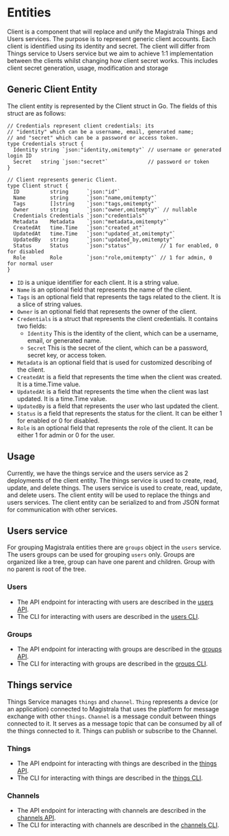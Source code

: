 # Entities

Client is a component that will replace and unify the Magistrala Things and Users services. The purpose is to represent generic client accounts. Each client is identified using its identity and secret. The client will differ from Things service to Users service but we aim to achieve 1:1 implementation between the clients whilst changing how client secret works. This includes client secret generation, usage, modification and storage

## Generic Client Entity

The client entity is represented by the Client struct in Go. The fields of this struct are as follows:

```golang
// Credentials represent client credentials: its
// "identity" which can be a username, email, generated name;
// and "secret" which can be a password or access token.
type Credentials struct {
  Identity string `json:"identity,omitempty"` // username or generated login ID
  Secret   string `json:"secret"`             // password or token
}

// Client represents generic Client.
type Client struct {
  ID          string      `json:"id"`
  Name        string      `json:"name,omitempty"`
  Tags        []string    `json:"tags,omitempty"`
  Owner       string      `json:"owner,omitempty"` // nullable
  Credentials Credentials `json:"credentials"`
  Metadata    Metadata    `json:"metadata,omitempty"`
  CreatedAt   time.Time   `json:"created_at"`
  UpdatedAt   time.Time   `json:"updated_at,omitempty"`
  UpdatedBy   string      `json:"updated_by,omitempty"`
  Status      Status      `json:"status"`         // 1 for enabled, 0 for disabled
  Role        Role        `json:"role,omitempty"` // 1 for admin, 0 for normal user
}
```

- `ID` is a unique identifier for each client. It is a string value.
- `Name` is an optional field that represents the name of the client.
- `Tags` is an optional field that represents the tags related to the client. It is a slice of string values.
- `Owner` is an optional field that represents the owner of the client.
- `Credentials` is a struct that represents the client credentials. It contains two fields:
  - `Identity` This is the identity of the client, which can be a username, email, or generated name.
  - `Secret` This is the secret of the client, which can be a password, secret key, or access token.
- `Metadata` is an optional field that is used for customized describing of the client.
- `CreatedAt` is a field that represents the time when the client was created. It is a time.Time value.
- `UpdatedAt` is a field that represents the time when the client was last updated. It is a time.Time value.
- `UpdatedBy` is a field that represents the user who last updated the client.
- `Status` is a field that represents the status for the client. It can be either 1 for enabled or 0 for disabled.
- `Role` is an optional field that represents the role of the client. It can be either 1 for admin or 0 for the user.

## Usage

Currently, we have the things service and the users service as 2 deployments of the client entity. The things service is used to create, read, update, and delete things. The users service is used to create, read, update, and delete users. The client entity will be used to replace the things and users services. The client entity can be serialized to and from JSON format for communication with other services.

## Users service

For grouping Magistrala entities there are `groups` object in the `users` service. The users groups can be used for grouping `users` only. Groups are organized like a tree, group can have one parent and children. Group with no parent is root of the tree.

### Users

- The API endpoint for interacting with users are described in the [users API][users-api].
- The CLI for interacting with users are described in the [users CLI][users-cli].

### Groups

- The API endpoint for interacting with groups are described in the [groups API][groups-api].
- The CLI for interacting with groups are described in the [groups CLI][groups-cli].

## Things service

Things Service manages `things` and `channel`. `Thing` represents a device (or an application) connected to Magistrala that uses the platform for message exchange with other `things`.
`Channel` is a message conduit between things connected to it. It serves as a message topic that can be consumed by all of the things connected to it. Things can publish or subscribe to the Channel.

### Things

- The API endpoint for interacting with things are described in the [things API][things-api].
- The CLI for interacting with things are described in the [things CLI][things-cli].

### Channels

- The API endpoint for interacting with channels are described in the [channels API][channels-api].
- The CLI for interacting with channels are described in the [channels CLI][channels-cli].

[users-api]: /api/#users
[groups-api]: /api/#groups
[things-api]: /api/#things
[channels-api]: /api/#channels
[users-cli]: /cli/#users-management
[groups-cli]: /cli/#groups-management
[things-cli]: /cli/#things-management
[channels-cli]: /cli/#channels-management
